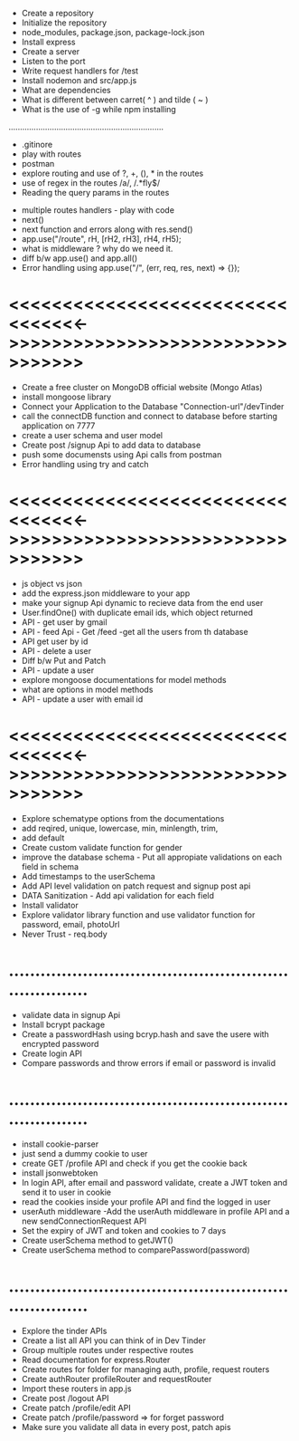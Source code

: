 - Create a repository
- Initialize the repository
- node_modules, package.json, package-lock.json
- Install express
- Create a server
- Listen to the port 
- Write request handlers for /test
- Install nodemon and src/app.js
- What are dependencies
- What is different between carret( ^ ) and tilde ( ~ )
- What is the use of -g while npm installing

....................................................................

- .gitinore
- play with routes
- postman
- explore routing and use of ?, +, (), * in the routes
- use of regex in the routes /a/, /.*fly$/
- Reading the query params in the routes

>>>>>>>>>>>>>>>>>>>>>>>>>>>>>>>>>>>>>>>>>>>>>>>>>>>>>>>>

- multiple routes handlers - play with code
- next()
- next function and errors along with res.send()
- app.use("/route", rH, [rH2, rH3], rH4, rH5);
- what is middleware ? why do we need it.
- diff b/w app.use() and app.all()
- Error handling using app.use("/", (err, req, res, next) => {});

# <<<<<<<<<<<<<<<<<<<<<<<<<<<<<<<<<->>>>>>>>>>>>>>>>>>>>>>>>>>>>>>>>>

- Create a free cluster on MongoDB official website (Mongo Atlas)
- install mongoose library
- Connect your Application to the Database "Connection-url"/devTinder
- call the connectDB function and connect to database before starting application on 7777
- create a user schema and user model
- Create post /signup Api to add data to database
- push some documensts using Api calls from postman
- Error handling using try and catch

# <<<<<<<<<<<<<<<<<<<<<<<<<<<<<<<<<->>>>>>>>>>>>>>>>>>>>>>>>>>>>>>>>>

- js object vs json
- add the express.json middleware to your app
- make your signup Api dynamic to recieve data from the end user
- User.findOne() with duplicate email ids, which object returned
- API - get user by gmail
- API - feed Api - Get /feed -get all the users from th database
- API get user by id
- API - delete a user
- Diff b/w Put and Patch
- API - update a user
- explore mongoose documentations for model methods
- what are options in model methods
- API - update a user with email id

# <<<<<<<<<<<<<<<<<<<<<<<<<<<<<<<<<->>>>>>>>>>>>>>>>>>>>>>>>>>>>>>>>>

- Explore schematype options from the documentations
- add reqired, unique, lowercase, min, minlength, trim,
- add default
- Create custom validate function for gender
- improve the database schema - Put all appropiate validations on each field in schema
- Add timestamps to the userSchema
- Add API level validation on patch request and signup post api
- DATA Sanitization - Add api validation for each field
- Install validator
- Explore validator library function and use validator function for password, email, photoUrl
- Never Trust - req.body

# ....................................................................

- validate data in signup Api
- Install bcrypt package
- Create a passwordHash using bcryp.hash and save the usere with encrypted password
- Create login API
- Compare passwords and throw errors if email or password is invalid

# ....................................................................

- install cookie-parser
- just send a dummy cookie to user
- create GET /profile API and check if you get the cookie back 
- install jsonwebtoken
- In login API, after email and password validate, create a JWT token and send it to user in cookie
- read the cookies inside your profile API and find the logged in user
- userAuth middleware
-Add the userAuth middleware in profile API and a new sendConnectionRequest API
- Set the expiry of JWT and token and cookies to 7 days
- Create userSchema method to getJWT()
- Create userSchema method to comparePassword(password)

# ....................................................................

- Explore the tinder APIs
- Create a list all API you can think of in Dev Tinder
- Group multiple routes under respective routes
- Read documentation for express.Router
- Create routes for folder for managing auth, profile, request routers
- Create authRouter profileRouter and requestRouter
- Import these routers in app.js
- Create post /logout API 
- Create patch /profile/edit API
- Create patch /profile/password => for forget password
- Make sure you validate all data in every post, patch apis
